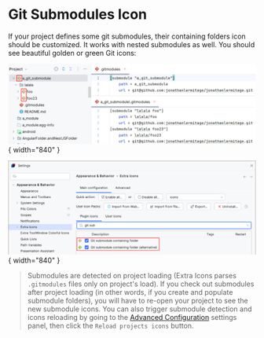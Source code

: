 <show-structure for="chapter,procedure,tab,def"/>

# Git Submodules Icon

If your project defines some git submodules, their containing folders icon should be customized. It works with nested submodules as well. You should see beautiful golden or green Git icons:

![](../../images/extra-icons/git-submodules.png){ width="840" }

![](../../images/extra-icons/git-submodules-settings.png){ width="840" }

> Submodules are detected on project loading (Extra Icons parses `.gitmodules` files only on project's load). If you check out submodules after project loading (in other words, if you create and populate submodule folders), you will have to re-open your project to see the new submodule icons. You can also trigger submodule detection and icons reloading by going to the [Advanced Configuration](Extra-Icons-Advanced-Configuration.md#button-reload-projects-icons) settings panel, then click the `Reload projects icons` button.
